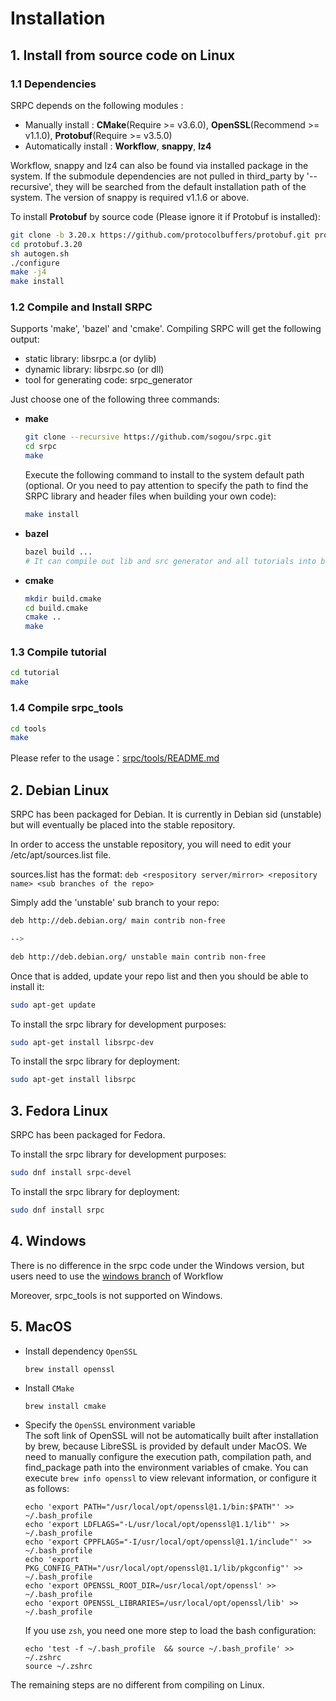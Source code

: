 # Installation

## 1. Install from source code on Linux

### 1.1 Dependencies

SRPC depends on the following modules :
* Manually install : **CMake**(Require >= v3.6.0), **OpenSSL**(Recommend >= v1.1.0), **Protobuf**(Require >= v3.5.0)
* Automatically install : **Workflow**, **snappy**, **lz4**  

Workflow, snappy and lz4 can also be found via installed package in the system. If the submodule dependencies are not pulled in third\_party by '--recursive', they will be searched from the default installation path of the system. The version of snappy is required v1.1.6 or above.

To install **Protobuf** by source code (Please ignore it if Protobuf is installed):

~~~sh
git clone -b 3.20.x https://github.com/protocolbuffers/protobuf.git protobuf.3.20
cd protobuf.3.20
sh autogen.sh
./configure
make -j4
make install
~~~

### 1.2 Compile and Install SRPC

Supports 'make', 'bazel' and 'cmake'. Compiling SRPC will get the following output: 
- static library: libsrpc.a (or dylib)
- dynamic library: libsrpc.so (or dll)
- tool for generating code: srpc_generator

Just choose one of the following three commands:

- **make**
   ~~~sh
   git clone --recursive https://github.com/sogou/srpc.git
   cd srpc
   make
   ~~~

   Execute the following command to install to the system default path (optional. Or you need to pay attention to specify the path to find the SRPC library and header files when building your own code):
   ~~~sh
   make install
   ~~~

- **bazel**
   ~~~sh
   bazel build ...
   # It can compile out lib and src generator and all tutorials into bazel-bin/
   ~~~

- **cmake**
   ~~~sh
   mkdir build.cmake
   cd build.cmake
   cmake ..
   make
   ~~~

### 1.3 Compile tutorial

~~~sh
cd tutorial
make
~~~

### 1.4 Compile srpc_tools

~~~sh
cd tools
make
~~~

Please refer to the usage：[srpc/tools/README.md](srpc/tools/README.md)

## 2. Debian Linux

SRPC has been packaged for Debian. It is currently in Debian sid (unstable) but will eventually be placed into the stable repository.

In order to access the unstable repository, you will need to edit your /etc/apt/sources.list file.

sources.list has the format: `deb <respository server/mirror> <repository name> <sub branches of the repo>`

Simply add the 'unstable' sub branch to your repo:
~~~~sh
deb http://deb.debian.org/ main contrib non-free 

--> 

deb http://deb.debian.org/ unstable main contrib non-free
~~~~

Once that is added, update your repo list and then you should be able to install it:
~~~~sh
sudo apt-get update
~~~~

To install the srpc library for development purposes:
~~~~sh
sudo apt-get install libsrpc-dev
~~~~

To install the srpc library for deployment:
~~~~sh
sudo apt-get install libsrpc
~~~~

## 3. Fedora Linux

SRPC has been packaged for Fedora.

To install the srpc library for development purposes:
~~~~sh
sudo dnf install srpc-devel
~~~~

To install the srpc library for deployment:
~~~~sh
sudo dnf install srpc
~~~~

## 4. Windows

There is no difference in the srpc code under the Windows version, but users need to use the [windows branch](https://github.com/sogou/workflow/tree/windows) of Workflow

Moreover, srpc_tools is not supported on Windows.

## 5. MacOS

- Install dependency `OpenSSL`
   ```
   brew install openssl
   ```
   
- Install `CMake`
   ```
   brew install cmake
   ```

- Specify the `OpenSSL` environment variable  
    The soft link of OpenSSL will not be automatically built after installation by brew, because LibreSSL is provided by default under MacOS. We need to manually configure the execution path, compilation path, and find_package path into the environment variables of cmake. You can execute `brew info openssl` to view relevant information, or configure it as follows:
   ```
   echo 'export PATH="/usr/local/opt/openssl@1.1/bin:$PATH"' >> ~/.bash_profile
   echo 'export LDFLAGS="-L/usr/local/opt/openssl@1.1/lib"' >> ~/.bash_profile
   echo 'export CPPFLAGS="-I/usr/local/opt/openssl@1.1/include"' >> ~/.bash_profile
   echo 'export PKG_CONFIG_PATH="/usr/local/opt/openssl@1.1/lib/pkgconfig"' >> ~/.bash_profile
   echo 'export OPENSSL_ROOT_DIR=/usr/local/opt/openssl' >> ~/.bash_profile
   echo 'export OPENSSL_LIBRARIES=/usr/local/opt/openssl/lib' >> ~/.bash_profile
   ```
   If you use `zsh`, you need one more step to load the bash configuration:
   ```
   echo 'test -f ~/.bash_profile  && source ~/.bash_profile' >> ~/.zshrc
   source ~/.zshrc
   ```
The remaining steps are no different from compiling on Linux.
